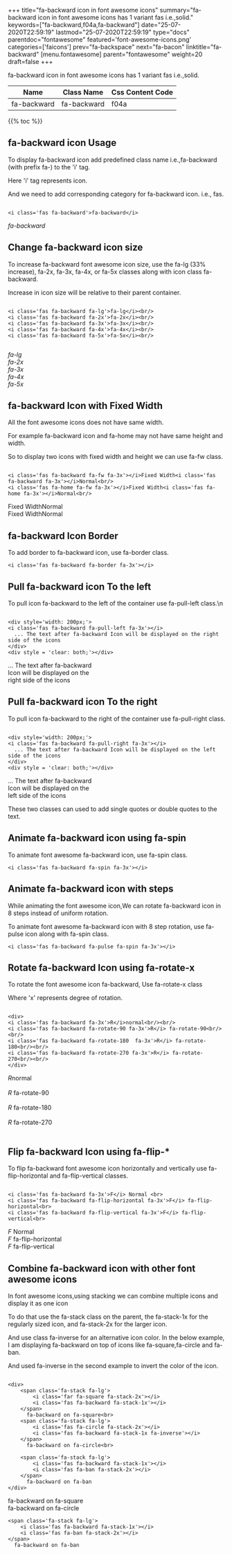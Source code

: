 +++
title="fa-backward icon in font awesome icons"
summary="fa-backward icon in font awesome icons has 1 variant fas i.e.,solid."
keywords=["fa-backward,f04a,fa-backward"]
date="25-07-2020T22:59:19"
lastmod="25-07-2020T22:59:19"
type="docs"
parentdoc="fontawesome"
featured='font-awesome-icons.png'
categories=['faicons']
prev="fa-backspace"
next="fa-bacon"
linktitle="fa-backward"
[menu.fontawesome]
parent="fontawesome"
weight=20
draft=false
+++


fa-backward icon in font awesome icons has 1 variant fas i.e.,solid.

<div class='table-responsive'><table class='table'><thead><tr><th>Name</th><th>Class Name</th><th>Css Content Code</th></tr></thead><tbody><tr><td>fa-backward</td><td>fa-backward</td><td>f04a</td></tr></tbody></table></div>


{{% toc %}}


## fa-backward icon Usage

To display fa-backward icon add predefined class name i.e.,fa-backward (with prefix fa-) to the 'i' tag.

Here 'i' tag represents icon.

And we need to add corresponding category for fa-backward icon. i.e., fas.


```

<i class='fas fa-backward'>fa-backward</i>
```

<i class='fas fa-backward'>fa-backward</i>




## Change fa-backward icon size
To increase fa-backward font awesome icon size, use the fa-lg (33% increase), fa-2x, fa-3x, fa-4x, or fa-5x classes along with icon class fa-backward.

Increase in icon size will be relative to their parent container. 

```

<i class='fas fa-backward fa-lg'>fa-lg</i><br/>
<i class='fas fa-backward fa-2x'>fa-2x</i><br/>
<i class='fas fa-backward fa-3x'>fa-3x</i><br/>
<i class='fas fa-backward fa-4x'>fa-4x</i><br/>
<i class='fas fa-backward fa-5x'>fa-5x</i><br/>
            
```

<i class='fas fa-backward fa-lg'>fa-lg</i><br/>
<i class='fas fa-backward fa-2x'>fa-2x</i><br/>
<i class='fas fa-backward fa-3x'>fa-3x</i><br/>
<i class='fas fa-backward fa-4x'>fa-4x</i><br/>
<i class='fas fa-backward fa-5x'>fa-5x</i><br/>
            



## fa-backward Icon with Fixed Width 

All the font awesome icons does not have same width.

For example fa-backward icon and fa-home may not have same height and width.

So to display two icons with fixed width and height we can use fa-fw class.


```

<i class='fas fa-backward fa-fw fa-3x'></i>Fixed Width<i class='fas fa-backward fa-3x'></i>Normal<br/>
<i class='fas fa-home fa-fw fa-3x'></i>Fixed Width<i class='fas fa-home fa-3x'></i>Normal<br/>
```

<i class='fas fa-backward fa-fw fa-3x'></i>Fixed Width<i class='fas fa-backward fa-3x'></i>Normal<br/>
<i class='fas fa-home fa-fw fa-3x'></i>Fixed Width<i class='fas fa-home fa-3x'></i>Normal<br/>



## fa-backward Icon Border 

To add border to fa-backward icon, use fa-border class.


```
<i class='fas fa-backward fa-border fa-3x'></i>

```
<i class='fas fa-backward fa-border fa-3x'></i>





## Pull fa-backward icon To the left

To pull icon fa-backward to the left of the container use fa-pull-left class.\n

```

<div style='width: 200px;'>
<i class='fas fa-backward fa-pull-left fa-3x'></i>
  ... The text after fa-backward Icon will be displayed on the right side of the icons
</div>
<div style = 'clear: both;'></div>
```

<div style='width: 200px;'>
<i class='fas fa-backward fa-pull-left fa-3x'></i>
  ... The text after fa-backward Icon will be displayed on the right side of the icons
</div>
<div style = 'clear: both;'></div>




## Pull fa-backward icon To the right
To pull icon fa-backward to the right of the container use fa-pull-right class.

```

<div style='width: 200px;'>
<i class='fas fa-backward fa-pull-right fa-3x'></i>
  ... The text after fa-backward Icon will be displayed on the left side of the icons
</div>
<div style = 'clear: both;'></div>
```

<div style='width: 200px;'>
<i class='fas fa-backward fa-pull-right fa-3x'></i>
  ... The text after fa-backward Icon will be displayed on the left side of the icons
</div>
<div style = 'clear: both;'></div>

These two classes can used to add single quotes or double quotes to the text.


## Animate fa-backward icon using fa-spin
To animate font awesome fa-backward icon, use fa-spin class.

```
<i class='fas fa-backward fa-spin fa-3x'></i>
```
<i class='fas fa-backward fa-spin fa-3x'></i>




## Animate fa-backward icon with steps
While animating the font awesome icon,We can rotate fa-backward icon in 8 steps instead of uniform rotation.

To animate font awesome fa-backward icon with 8 step rotation, use fa-pulse icon along with fa-spin class.


```
<i class='fas fa-backward fa-pulse fa-spin fa-3x'></i>

```
<i class='fas fa-backward fa-pulse fa-spin fa-3x'></i>





## Rotate fa-backward Icon using fa-rotate-x
To rotate the font awesome icon fa-backward, Use fa-rotate-x class

Where 'x' represents degree of rotation.


```

<div>
<i class='fas fa-backward fa-3x'>R</i>normal<br/><br/>
<i class='fas fa-backward fa-rotate-90 fa-3x'>R</i> fa-rotate-90<br/><br/> 
<i class='fas fa-backward fa-rotate-180  fa-3x'>R</i> fa-rotate-180<br/><br/> 
<i class='fas fa-backward fa-rotate-270 fa-3x'>R</i> fa-rotate-270<br/><br/>
</div>
```

<div>
<i class='fas fa-backward fa-3x'>R</i>normal<br/><br/>
<i class='fas fa-backward fa-rotate-90 fa-3x'>R</i> fa-rotate-90<br/><br/> 
<i class='fas fa-backward fa-rotate-180  fa-3x'>R</i> fa-rotate-180<br/><br/> 
<i class='fas fa-backward fa-rotate-270 fa-3x'>R</i> fa-rotate-270<br/><br/>
</div>




## Flip fa-backward Icon using fa-flip-*
To flip fa-backward font awesome icon horizontally and vertically use fa-flip-horizontal and fa-flip-vertical classes. 

```

<i class='fas fa-backward fa-3x'>F</i> Normal <br>
<i class='fas fa-backward fa-flip-horizontal fa-3x'>F</i> fa-flip-horizontal<br>
<i class='fas fa-backward fa-flip-vertical fa-3x'>F</i> fa-flip-vertical<br>
```

<i class='fas fa-backward fa-3x'>F</i> Normal <br>
<i class='fas fa-backward fa-flip-horizontal fa-3x'>F</i> fa-flip-horizontal<br>
<i class='fas fa-backward fa-flip-vertical fa-3x'>F</i> fa-flip-vertical<br>




## Combine fa-backward icon with other font awesome icons
In font awesome icons,using stacking we can combine multiple icons and display it as one icon 

To do that use the fa-stack class on the parent, the fa-stack-1x for the regularly sized icon, and fa-stack-2x for the larger icon.

And use class fa-inverse for an alternative icon color. 
In the below example, I am displaying fa-backward on top of icons like fa-square,fa-circle and fa-ban.

And used fa-inverse in the second example to invert the color of the icon.

```

<div>
    <span class='fa-stack fa-lg'>
        <i class='far fa-square fa-stack-2x'></i>
        <i class='fas fa-backward fa-stack-1x'></i>
    </span>
      fa-backward on fa-square<br>
    <span class='fa-stack fa-lg'>
        <i class='fas fa-circle fa-stack-2x'></i>
        <i class='fas fa-backward fa-stack-1x fa-inverse'></i>
    </span>
      fa-backward on fa-circle<br>

    <span class='fa-stack fa-lg'>
        <i class='fas fa-backward fa-stack-1x'></i>
        <i class='fas fa-ban fa-stack-2x'></i>
    </span>
      fa-backward on fa-ban
</div>
```

<div>
    <span class='fa-stack fa-lg'>
        <i class='far fa-square fa-stack-2x'></i>
        <i class='fas fa-backward fa-stack-1x'></i>
    </span>
      fa-backward on fa-square<br>
    <span class='fa-stack fa-lg'>
        <i class='fas fa-circle fa-stack-2x'></i>
        <i class='fas fa-backward fa-stack-1x fa-inverse'></i>
    </span>
      fa-backward on fa-circle<br>

    <span class='fa-stack fa-lg'>
        <i class='fas fa-backward fa-stack-1x'></i>
        <i class='fas fa-ban fa-stack-2x'></i>
    </span>
      fa-backward on fa-ban
</div>






